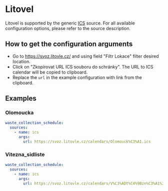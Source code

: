 # Litovel

Litovel is supported by the generic [ICS](/doc/source/ics.md) source. For all available configuration options, please refer to the source description.


## How to get the configuration arguments

- Go to <https://svoz.litovle.cz/> and using field "Filtr Lokace" filter desired location.
- Click on "Zkopírovat URL ICS souboru do schránky". The URL to ICS calendar will be copied to clipboard.
- Replace the `url` in the example configuration with link from the clipboard.

## Examples

### Olomoucka

```yaml
waste_collection_schedule:
  sources:
    - name: ics
      args:
        url: https://svoz.litovle.cz/calendars/Olomouck%C3%A1.ics
```
### Vitezna_sidliste

```yaml
waste_collection_schedule:
  sources:
    - name: ics
      args:
        url: https://svoz.litovle.cz/calendars/V%C3%ADt%C4%9Bzn%C3%A1%20-%20s%C3%ADdli%C5%A1t%C4%9B.ics
```
